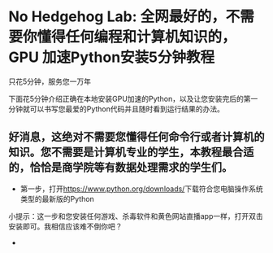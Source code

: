 # No Hedgehog Lab: 全网最好的，不需要你懂得任何编程和计算机知识的，GPU 加速Python安装5分钟教程
只花5分钟，服务您一万年

下面花5分钟介绍正确在本地安装GPU加速的Python，以及让您安装完后的第一分钟就可以书写您最爱的Python代码并且随时看到运行结果的办法。

## 好消息，这绝对不需要您懂得任何命令行或者计算机的知识。您不需要是计算机专业的学生，本教程最合适的，恰恰是商学院等有数据处理需求的学生们。

- 第一步，打开<https://www.python.org/downloads/>下载符合您电脑操作系统类型的最新版的Python

小提示：这一步和您安装任何游戏、杀毒软件和黄色网站直播app一样，打开双击安装即可。我相信应该难不倒你吧？

- 
